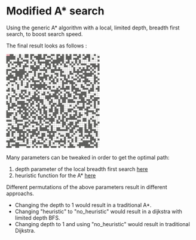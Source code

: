 # Modified A* search
Using the generic A* algorithm with a local, limited depth, breadth first search, to boost search speed.

The final result looks as follows :

<img src="./path.gif" width="250" heigth="250">

Many parameters can be tweaked in order to get the optimal path:
1. depth parameter of the local breadth first search [here](https://github.com/ChiragKr/modified-astar/blob/e8e35047894221925b41bfec3898e8323bc290fe/astar.js#L72)
2. heuristic function for the A* [here](https://github.com/ChiragKr/modified-astar/blob/e8e35047894221925b41bfec3898e8323bc290fe/astar.js#L160)

Different permutations of the above parameters result in different approachs.
* Changing the depth to 1 would result in a traditional A*.
* Changing "heuristic" to "no_heuristic" would result in a dijkstra with limited depth BFS.
* Changing depth to 1 and using "no_heuristic" would result in traditional Dijkstra.
